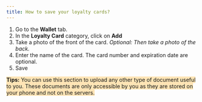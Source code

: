 ```yaml
---
title: How to save your loyalty cards?
---
```


1. Go to the **Wallet** tab.
2. In the **Loyalty Card** category, click on **Add**
3. Take a photo of the front of the card. *Optional: Then take a photo of the back.*
4. Enter the name of the card. The card number and expiration date are optional.
5. Save

<span style="background-color:moccasin;">**Tips:**</span><span style="background-color:moccasin;"> You can use this section to upload any other type of document useful to you. These documents are only accessible by you as they are stored on your phone and not on the servers.</span>